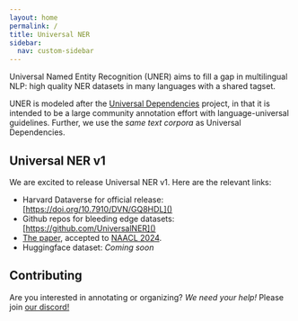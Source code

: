 ```yaml
---
layout: home
permalink: /
title: Universal NER
sidebar:
  nav: custom-sidebar
---
```


Universal Named Entity Recognition (UNER) aims to fill a gap in multilingual NLP: high quality NER datasets 
in many languages with a shared tagset.

UNER is modeled after the [Universal Dependencies](https://universaldependencies.org/) project, in that
it is intended to be a large community annotation effort with language-universal guidelines. Further, we use the _same text corpora_ as Universal Dependencies. 

## Universal NER v1

We are excited to release Universal NER v1. Here are the relevant links:

- Harvard Dataverse for official release: [https://doi.org/10.7910/DVN/GQ8HDL]()
- Github repos for bleeding edge datasets: [https://github.com/UniversalNER]()
- [The paper](https://arxiv.org/abs/2311.09122), accepted to [NAACL 2024](https://2024.naacl.org/).
- Huggingface dataset: _Coming soon_

## Contributing

Are you interested in annotating or organizing? _We need your help!_ Please join [our discord!](https://discord.gg/2UyyzwEA)

<!-- If you want to receive news about Universal NER, you can subscribe to the [UNER mailing list](https://groups.google.com/g/ner-for-universaldependencies). If you want to discuss individual annotation questions, use the [Github issue tracker](https://github.com/mayhewsw/UniversalNER/issues). -->
